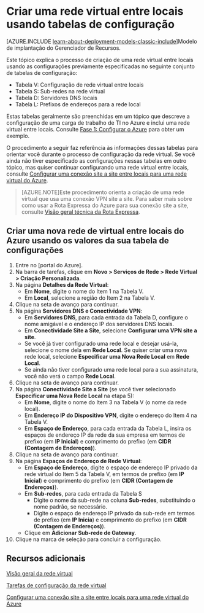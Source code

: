 <properties
	pageTitle="Rede virtual usando tabelas de configuração | Microsoft Azure"
	description="Saiba como configurar uma rede virtual do Azure entre locais com configurações de uma tabela de configuração com configurações predeterminadas."
	documentationCenter=""
	services="virtual-machines"
	authors="JoeDavies-MSFT"
	manager="timlt"
	editor=""
	tags="azure-service-management"/>

<tags
	ms.service="virtual-machines"
	ms.workload="infrastructure-services"
	ms.tgt_pltfrm="Windows"
	ms.devlang="na"
	ms.topic="article"
	ms.date="10/20/2015"
	ms.author="josephd"/>

# Criar uma rede virtual entre locais usando tabelas de configuração

[AZURE.INCLUDE [learn-about-deployment-models-classic-include](../../includes/learn-about-deployment-models-classic-include.md)]Modelo de implantação do Gerenciador de Recursos.

Este tópico explica o processo de criação de uma rede virtual entre locais usando as configurações previamente especificadas no seguinte conjunto de tabelas de configuração:

- Tabela V: Configuração de rede virtual entre locais
- Tabela S: Sub-redes na rede virtual
- Tabela D: Servidores DNS locais
- Tabela L: Prefixos de endereços para a rede local

Estas tabelas geralmente são preenchidas em um tópico que descreve a configuração de uma carga de trabalho de TI no Azure e inclui uma rede virtual entre locais. Consulte [Fase 1: Configurar o Azure](virtual-machines-workload-intranet-sharepoint-phase1.md) para obter um exemplo.

O procedimento a seguir faz referência às informações dessas tabelas para orientar você durante o processo de configuração da rede virtual. Se você ainda não tiver especificado as configurações nessas tabelas em outro tópico, mas quiser continuar configurando uma rede virtual entre locais, consulte [Configurar uma conexão site a site entre locais para uma rede virtual do Azure](../vpn-gateway/vpn-gateway-site-to-site-create.md).

> [AZURE.NOTE]Este procedimento orienta a criação de uma rede virtual que usa uma conexão VPN site a site. Para saber mais sobre como usar a Rota Expressa do Azure para sua conexão site a site, consulte [Visão geral técnica da Rota Expressa](../expressroute/expressroute-introduction.md).

## Criar uma nova rede de virtual entre locais do Azure usando os valores da sua tabela de configurações

1. Entre no [portal do Azure].
2. Na barra de tarefas, clique em **Novo > Serviços de Rede > Rede Virtual > Criação Personalizada**.
3. Na página **Detalhes da Rede Virtual**:
	- Em **Nome**, digite o nome do Item 1 na Tabela V.
	- Em **Local**, selecione a região do Item 2 na Tabela V.
4. Clique na seta de avanço para continuar.
5. Na página **Servidores DNS e Conectividade VPN**:
	- Em **Servidores DNS**, para cada entrada da Tabela D, configure o nome amigável e o endereço IP dos servidores DNS locais.
	- Em **Conectividade Site a Site**, selecione **Configurar uma VPN site a site**.
	- Se você já tiver configurado uma rede local e desejar usá-la, selecione o nome dela em **Rede Local**. Se quiser criar uma nova rede local, selecione **Especificar uma Nova Rede Local** em **Rede Local**.
	- Se ainda não tiver configurado uma rede local para a sua assinatura, você não verá o campo **Rede Local**.
6. Clique na seta de avanço para continuar.
7. Na página **Conectividade Site a Site** (se você tiver selecionado **Especificar uma Nova Rede Local** na etapa 5):
	- Em **Nome**, digite o nome do Item 3 na Tabela V (o nome da rede local).
	- Em **Endereço IP do Dispositivo VPN**, digite o endereço do Item 4 na Tabela V.
	- Em **Espaço de Endereço**, para cada entrada da Tabela L, insira os espaços de endereço IP da rede da sua empresa em termos de prefixo (em **IP Inicial**) e comprimento do prefixo (em **CIDR (Contagem de Endereços)**).
8. Clique na seta de avanço para continuar.
9. Na página **Espaços de Endereço de Rede Virtual**:
	- Em **Espaço de Endereço**, digite o espaço de endereço IP privado da rede virtual do Item 5 da Tabela V, em termos de prefixo (em **IP Inicial**) e comprimento do prefixo (em **CIDR (Contagem de Endereços)**).
	- Em **Sub-redes**, para cada entrada da Tabela S
		- Digite o nome da sub-rede na coluna **Sub-redes**, substituindo o nome padrão, se necessário.
		- Digite o espaço de endereço IP privado da sub-rede em termos de prefixo (em **IP Inicia**) e comprimento do prefixo (em **CIDR (Contagem de Endereços)**).
	- Clique em **Adicionar Sub-rede de Gateway**.
10. Clique na marca de seleção para concluir a configuração.

## Recursos adicionais

[Visão geral da rede virtual](../virtual-network/virtual-networks-overview.md)

[Tarefas de configuração da rede virtual](../documentation/services/virtual-machines/)

[Configurar uma conexão site a site entre locais para uma rede virtual do Azure](../vpn-gateway/vpn-gateway-site-to-site-create.md)

<!---HONumber=AcomDC_1125_2015-->